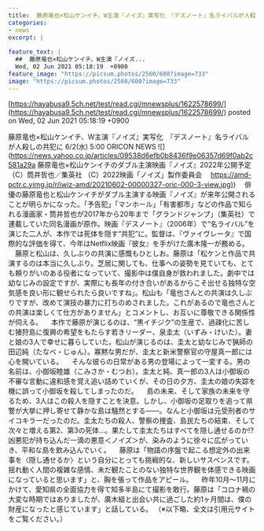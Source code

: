 ```yaml
---
title:  藤原竜也×松山ケンイチ、W主演『ノイズ』実写化　『デスノート』名ライバルが人殺しの共犯に  
categories:
- news
excerpt: |
  
feature_text: |
  ##  藤原竜也×松山ケンイチ、W主演『ノイズ...
  Wed, 02 Jun 2021 05:18:19  +0900
feature_image: "https://picsum.photos/2560/600?image=733"
image: "https://picsum.photos/2560/600?image=733"
---
```


[https://hayabusa9.5ch.net/test/read.cgi/mnewsplus/1622578699/](https://hayabusa9.5ch.net/test/read.cgi/mnewsplus/1622578699/)
posted on Wed, 02 Jun 2021 05:18:19  +0900

<!--more-->

藤原竜也×松山ケンイチ、W主演『ノイズ』実写化　『デスノート』名ライバルが人殺しの共犯に 6/2(水) 5:00 ORICON NEWS ![](https://news.yahoo.co.jp/articles/09538d6efb0b8436f9e06357d69f0ab2c581a29a 藤原竜也×松山ケンイチのダブル主演映画『ノイズ』2022年公開予定 （C）筒井哲也／集英社 （C）2022映画「ノイズ」製作委員会　 [https://amd-pctr.c.yimg.jp/r/iwiz-amd/20210602-00000327-oric-000-3-view.jpg)](https://amd-pctr.c.yimg.jp/r/iwiz-amd/20210602-00000327-oric-000-3-view.jpg)) 　俳優の藤原竜也と松山ケンイチがダブル主演する映画『ノイズ』が来年公開されることが明らかになった。「予告犯」「マンホール」「有害都市」などの作品で知られる漫画家・筒井哲也が2017年から20年まで「グランドジャンプ」（集英社）で連載していた同名漫画が原作。映画『デスノート』（2006年）で“名ライバル”を演じた二人が、本作では死体を隠す“共犯”に。監督は、『ヴァイヴレータ』で国際的な評価を得て、今年はNetflix映画『彼女』を手がけた廣木隆一が務める。 　藤原と松山は、久しぶりの共演に感慨もひとしお。藤原は「松ケンと作品で共演するのは本当に久しぶり。芝居に関しても、仕事への姿勢を見ていても、とても頼りがいのある役者になっていて、撮影中は僕自身が救われました。劇中では幼なじみの設定ですが、実際にも長年の付き合いがあるからこそ出せる独特な空気感を良い形に観せられたら良いですね」。松山も「竜也さんとの共演は久しぶりですが、改めて演技の暴力に打ちのめされました。これがあるので竜也さんとの共演は楽しくて仕方がありません」とコメントし、お互いに尊敬できる関係性が伺える。 　本作で藤原が演じるのは、“黒イチジク”の生産で、過疎化に苦しむ猪狩島に復興の希望をもたらす若きリーダー、泉圭太（いずみ・けいた）。妻と娘の3人で幸せに暮らしていた。松山が演じるのは、圭太と幼なじみで猟師の田辺純（たなべ・じゅん）。寡黙な男だが、圭太と新米警察官の守屋真一郎には心を開いている。 　そんな彼らの日常がある男の登場によって一変する。男の名前は、小御坂睦雄（こみさか・むつお）。圭太と純、真一郎の3人は小御坂の不審な言動に違和感を覚え追い詰めていくが、その日の夕方、圭太の娘の失踪を機に誤って小御坂を殺してしまったのだ。 　島の未来、そして家族の未来を守るため、3人はこの殺人を隠すことを決意。しかし、小御坂の足取りを追って県警が大挙に押し寄せて静かな島は騒然とする——。なんと小御坂は元受刑者のサイコキラーだったのだ。圭太たちの殺人、警察の捜査、島民たちの結束、そして次々と増える第2、第3の死体…。果たして圭太たちはすべてを隠し通せるのか!?　凶悪犯が持ち込んだ一滴の悪意＜ノイズ＞が、染みのように徐々に広がっていき、平和な島を飲み込んでいく。 　藤原は「物語の序盤で起こる想定外の出来事を〈隠し通せるか〉という自分にとっても挑戦的な、新しいサスペンスです。揺れ動く人間の複雑な感情、未だ観たことのない独特な世界観を体感できる映画になっていると思います」と、胸を張って作品をアピール。 　昨年10月〜11月にかけて、愛知県の全面協力を得て知多半島にて撮影を敢行。藤原は「コロナ禍の大変な時期ではありましたが、廣木組と出会い共に過ごした約1ヶ月間は、僕の財産になったと感じています」と話している。 （※以下略、全文は引用元サイトをご覧ください。）
